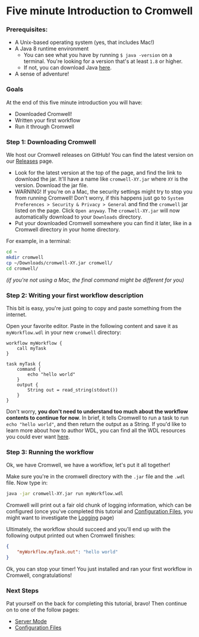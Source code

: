 # Five minute Introduction to Cromwell

### Prerequisites:

* A Unix-based operating system (yes, that includes Mac!)
* A Java 8 runtime environment 
	* You can see what you have by running `$ java -version` on a terminal. You're looking for a version that's at least `1.8` or higher.
	* If not, you can download Java [here](http://www.oracle.com/technetwork/java/javase/downloads/jdk8-downloads-2133151.html).
* A sense of adventure!

### Goals

At the end of this five minute introduction you will have:

- Downloaded Cromwell!
- Written your first workflow
- Run it through Cromwell

### Step 1: Downloading Cromwell

We host our Cromwell releases on GitHub! You can find the latest version on our [Releases](https://github.com/broadinstitute/cromwell/releases/latest) page.

* Look for the latest version at the top of the page, and find the link to download the jar. It'll have a name like `cromwell-XY.jar` where `XY` is the version. Download the jar file.
* WARNING! If you're on a Mac, the security settings might try to stop you from running Cromwell! Don't worry, if this happens just go to `System Preferences > Security & Privacy > General` and find the `cromwell` jar listed on the page. Click `Open anyway`. The `cromwell-XY.jar` will now automatically download to your `Downloads` directory.
* Put your downloaded Cromwell somewhere you can find it later, like in a Cromwell directory in your home directory.

For example, in a terminal:
```sh
cd ~
mkdir cromwell
cp ~/Downloads/cromwell-XY.jar cromwell/
cd cromwell/
```
_(if you're not using a Mac, the final command might be different for you)_


### Step 2: Writing your first workflow description

This bit is easy, you're just going to copy and paste something from the internet.

Open your favorite editor. Paste in the following content and save it as `myWorkflow.wdl` in your new `cromwell` directory:

```wdl
workflow myWorkflow {
	call myTask
}

task myTask {
	command {
		echo "hello world"
	}
	output {
		String out = read_string(stdout())
	}
}
```

Don't worry, **you don't need to understand too much about the workflow contents to continue for now**. In brief, it tells Cromwell to run a task to run `echo "hello world"`, and then return the output as a String. If you'd like to learn more about how to author WDL, you can find all the WDL resources you could ever want [here](https://github.com/openwdl/wdl).

### Step 3: Running the workflow

Ok, we have Cromwell, we have a workflow, let's put it all together! 

Make sure you're in the cromwell directory with the `.jar` file and the `.wdl` file. Now type in:
```sh
java -jar cromwell-XY.jar run myWorkflow.wdl
```

Cromwell will print out a fair old chunk of logging information, which can be configured (once you've completed this tutorial and [Configuration Files](ConfigurationFiles), you might want to investigate the [Logging](../Logging) page)

Ultimately, the workflow should succeed and you'll end up with the following output printed out when Cromwell finishes:
```json
{
	"myWorkflow.myTask.out": "hello world"
}
```

Ok, you can stop your timer! You just installed and ran your first workflow in Cromwell, congratulations!

### Next Steps

Pat yourself on the back for completing this tutorial, bravo! Then continue on to one of the follow pages:

* [Server Mode](ServerMode)
* [Configuration Files](ConfigurationFiles)
